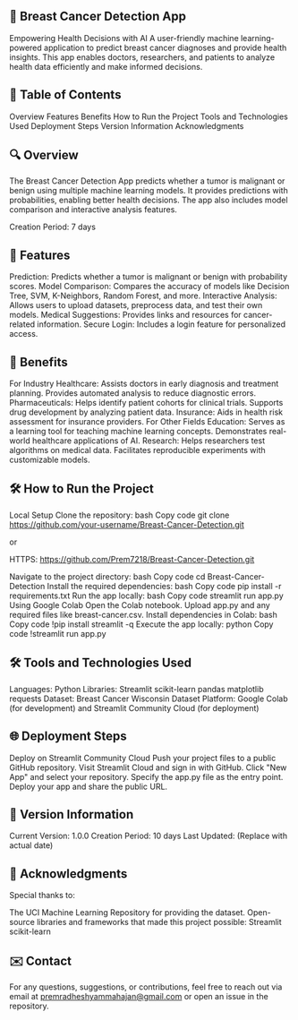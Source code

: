 
## 🏥 Breast Cancer Detection App
Empowering Health Decisions with AI
A user-friendly machine learning-powered application to predict breast cancer diagnoses and provide health insights. This app enables doctors, researchers, and patients to analyze health data efficiently and make informed decisions.


## 📜 Table of Contents
Overview
Features
Benefits
How to Run the Project
Tools and Technologies Used
Deployment Steps
Version Information
Acknowledgments


## 🔍 Overview
The Breast Cancer Detection App predicts whether a tumor is malignant or benign using multiple machine learning models. It provides predictions with probabilities, enabling better health decisions. The app also includes model comparison and interactive analysis features.

Creation Period: 7 days


## 🚀 Features
Prediction: Predicts whether a tumor is malignant or benign with probability scores.
Model Comparison: Compares the accuracy of models like Decision Tree, SVM, K-Neighbors, Random Forest, and more.
Interactive Analysis: Allows users to upload datasets, preprocess data, and test their own models.
Medical Suggestions: Provides links and resources for cancer-related information.
Secure Login: Includes a login feature for personalized access.


## 🌟 Benefits
For Industry
Healthcare:
Assists doctors in early diagnosis and treatment planning.
Provides automated analysis to reduce diagnostic errors.
Pharmaceuticals:
Helps identify patient cohorts for clinical trials.
Supports drug development by analyzing patient data.
Insurance:
Aids in health risk assessment for insurance providers.
For Other Fields
Education:
Serves as a learning tool for teaching machine learning concepts.
Demonstrates real-world healthcare applications of AI.
Research:
Helps researchers test algorithms on medical data.
Facilitates reproducible experiments with customizable models.


## 🛠️ How to Run the Project
Local Setup
Clone the repository:
bash
Copy code
git clone https://github.com/your-username/Breast-Cancer-Detection.git

or

HTTPS: https://github.com/Prem7218/Breast-Cancer-Detection.git

Navigate to the project directory:
bash
Copy code
cd Breast-Cancer-Detection
Install the required dependencies:
bash
Copy code
pip install -r requirements.txt
Run the app locally:
bash
Copy code
streamlit run app.py
Using Google Colab
Open the Colab notebook.
Upload app.py and any required files like breast-cancer.csv.
Install dependencies in Colab:
bash
Copy code
!pip install streamlit -q
Execute the app locally:
python
Copy code
!streamlit run app.py


## 🛠️ Tools and Technologies Used
Languages: Python
Libraries:
Streamlit
scikit-learn
pandas
matplotlib
requests
Dataset: Breast Cancer Wisconsin Dataset
Platform: Google Colab (for development) and Streamlit Community Cloud (for deployment)


## 🌐 Deployment Steps
Deploy on Streamlit Community Cloud
Push your project files to a public GitHub repository.
Visit Streamlit Cloud and sign in with GitHub.
Click "New App" and select your repository.
Specify the app.py file as the entry point.
Deploy your app and share the public URL.


## 🔖 Version Information
Current Version: 1.0.0
Creation Period: 10 days
Last Updated: (Replace with actual date)


## 🙏 Acknowledgments
Special thanks to:

The UCI Machine Learning Repository for providing the dataset.
Open-source libraries and frameworks that made this project possible:
Streamlit
scikit-learn


## ✉️ Contact
For any questions, suggestions, or contributions, feel free to reach out via email at premradheshyammahajan@gmail.com or open an issue in the repository.
